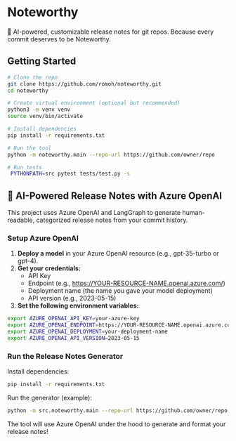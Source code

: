# Noteworthy

📝 AI-powered, customizable release notes for git repos. Because every commit deserves to be Noteworthy.

## Getting Started

```bash
# Clone the repo
git clone https://github.com/romoh/noteworthy.git
cd noteworthy

# Create virtual environment (optional but recommended)
python3 -m venv venv
source venv/bin/activate

# Install dependencies
pip install -r requirements.txt

# Run the tool
python -m noteworthy.main --repo-url https://github.com/owner/repo

# Run tests
 PYTHONPATH=src pytest tests/test.py -s
```

## 🚀 AI-Powered Release Notes with Azure OpenAI

This project uses Azure OpenAI and LangGraph to generate human-readable, categorized release notes from your commit history.

### Setup Azure OpenAI

1. **Deploy a model** in your Azure OpenAI resource (e.g., gpt-35-turbo or gpt-4).
2. **Get your credentials:**
   - API Key
   - Endpoint (e.g., https://YOUR-RESOURCE-NAME.openai.azure.com/)
   - Deployment name (the name you gave your model deployment)
   - API version (e.g., 2023-05-15)
3. **Set the following environment variables:**

```bash
export AZURE_OPENAI_API_KEY=your-azure-key
export AZURE_OPENAI_ENDPOINT=https://YOUR-RESOURCE-NAME.openai.azure.com/
export AZURE_OPENAI_DEPLOYMENT=your-deployment-name
export AZURE_OPENAI_API_VERSION=2023-05-15
```

### Run the Release Notes Generator

Install dependencies:
```bash
pip install -r requirements.txt
```

Run the generator (example):
```bash
python -m src.noteworthy.main --repo-url https://github.com/owner/repo --from-tag v1.0.0 --to-tag v1.1.0 --shoutout
```

The tool will use Azure OpenAI under the hood to generate and format your release notes!
